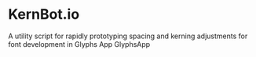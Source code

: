 # KernBot.io
A utility script for rapidly prototyping spacing and kerning adjustments for font development in Glyphs App GlyphsApp
